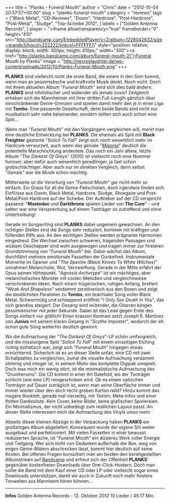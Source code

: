 +++
title = "Planks - Funeral Mouth"
author = "Chris"
date = "2012-10-04 20:57:57+00:00"
slug = "planks-funeral-mouth"
category = "reviews"
tags = ["Black Metal", "CD-Reviews", "Doom", "Hardcore", "Post-Hardcore", "Post-Metal", "Sludge", "Top-Scheibe 2012", ]
labels = ["Golden Antenna Records", ]
player = "<iframe allowtransparency=\"true\" frameborder=\"0\" height=\"410\" src=\"http://bandcamp.com/EmbeddedPlayer/v=2/album=1228042632/size=grande3/bgcol=222222/linkcol=FFFFFF/\" style=\"position: relative; display: block; width: 300px; height: 410px;\" width=\"300\"><a href=\"http://planks.bandcamp.com/album/funeral-mouth-2\">Funeral Mouth by Planks</a></iframe>"
image = "http://necroslaughter.de/wp-content/uploads/2012/10/Planks-Funeral-Mouth.png"
+++

**PLANKS** sind vielleicht nicht die erste Band, die einem in den Sinn kommt, wenn man an pessimistische und kraftvolle Musik denkt. Noch nicht. Doch mit ihrem aktuellen Album "_Funeral Mouth_" wird sich dies bald ändern. **PLANKS** sind nihilistischer und wütender als jemals zuvor! Zeitgleich erheben sich die Mannheimer mit ihrer dritten Full-Length gänzlich über einschränkende Genre-Grenzen und spielen damit mehr den je in einer Liga mit **Tombs**. Eine passende Gesellschaft, denn beide Bands sind nicht nur musikalisch sehr nahe beieinander, sondern teilten sich auch schon eine Split...

Wenn man "_Funeral Mouth_" mit den Vorgängern vergleichen will, merkt man eine deutliche Entwicklung bei **PLANKS**. Die ehemals als Split mit **Black Freighter** geplante "_Solicit To Fall_" zeigt sich noch wesentlich mehr im Hardcore verwurzelt, auch wenn das geniale "<a href="http://planks.bandcamp.com/track/miasma">_Miasma_</a>" deutlich die potentielle Marschrichtung andeutete. Das noch ein Jahr ältere, letzte Album "_The Darkest Of Greys_" (2010) ist vielleicht noch eine Nummer furioser, aber dafür auch wesentlich geradliniger, ja fast schon grobschlächtiger. Aber auch nur im direkten Vergleich, denn selbst "damals" war die Musik schon mächtig.

Mittlerweile ist die Verortung von "_Funeral Mouth_" gar nicht mehr so einfach. Ein Graus für all die Genre-Fetischisten, doch irgendwie finden sich Einflüsse aus Doom, Black Metal, Hardcore, Sludge, Shoegaze und Post-Metal/Post-Hardcore auf der Scheibe. Der Aufkleber auf der CD verspricht passend: "**Mastodon** und **Darkthrone** spielen Lieder von **The Cure**" - und selten war eine Versprechung auf einem Tonträger so zutreffend und ohne Untertreibung!

Gerade im Songwriting sind **PLANKS** dabei ungemein gewachsen. An den richtigen Stellen sind die Songs sehr reduziert, kommen mit kräftigen und füllenden Riffs aus. An den wichtigen Stellen werden prägnante Harmonien eingestreut. Die Wechsel zwischen schweren, tragenden Passagen und wüstem Geschepper sind wohl ausgewogen und tragen immer zur finsteren Grundstimmung von "_Funeral Mouth_" bei.
Dabei wächst das Album, durchfährt mehrere emotionale Fassetten der Dunkelheit. Instrumentale Momente im Opener und "_The Spectre (Black Knives To White Witches)_" umrahmen Melancholie, Wut, Verzweiflung. Gerade in der Mitte erfährt der Opus seinen Höhepunkt. "_Agnosia Archetype_" ist ein mächtiges, aber melancholisches Monster mit coolen Melodien und vergleichsweise verschrobenen Ideen. Nach einem trügerischen, ruhigen Anfang, brettert "_Weak And Shapeless_" verdammt zerstörerisch aus den Boxen und zeigt die deutlichsten Parallelen zu **Tombs**, ein brachialer Song voller Black Metal. Schwermütig und schleppend eröffnet "_I Only See Death In You_", das sich grandios steigert. Der Gesang wird wütender, die Gitarren klingen pessimistischer mit jeder Sekunde. Dabei ist das Lead gegen Ende des Songs einfach nur göttlich! Einen krassen Kontrast setzt Joseph E. Martinez von **Junius** mit seinem klaren Gesang in "_Scythe Imposter_", wodurch der eh schon gute Song weiterhin deutlich gewinnt.

Wo die Aufmachung der "_The Darkest Of Greys_"-LP schön umfangreich, und die misslungene Split "_Solicit To Fall_" mit einem einseitigen Etching richtig ästhetisch war, zeigt sich "_Funeral Mouth_" hingegen etwas ernüchternd. Sicherlich ist es an dieser Stelle unfair, eine CD mit zwei Schallplatten zu vergleichen; zumal die visuelle Aufmachung verdammt stimmig und integer ist, in seinem Motiv das komplette Digipak umspielt. Doch was mich ein wenig stört, ist die minimalistische Aufmachung des "Drumherums". Die CD kommt in einer Art Gatefold, wo der Tonträger schlicht (wie eine LP) reingeschoben wird. Ob es einem optischen Tonträger auf Dauer zuträglich ist, wenn man seine Oberfläche immer und immer wieder über den doch recht groben Karton reibt? Hinzu kommt das magere Booklett, gerade mal vierseitig, mit Texten, Meta-Infos und einer flotten Dankesliste. Kein Cover, keine Bilder, keine grafischen Spielereien. Ein Minimalismus, der nicht unbedingt zum restlichen Layout passt. An dieser Stelle interessiert mich die Aufmachung des Vinyls umso mehr.

Abseits dieser kleinen Abzüge in der Verpackung haben **PLANKS** ein großartiges Album abgeliefert. Konsequent wurde der eigene Stil weiter ausgebaut und perfektioniert. Mit vielen Fassetten in einer bewusst reduzierten Sprache, ist "_Funeral Mouth_" ein düsteres Werk voller Energie und Tiefgang. Wer sich nicht von Gedanken außerhalb der Box, weg von engen Genre-Bildern abschrecken lässt, kommt hier deutlich auf seine Kosten. Bei offenen Fragen konsultiert man am besten den bereitgestellten Albumstream auf <a href="http://planks.bandcamp.com/releases">Bandcamp</a> und erfreut sich der Offenheit **PLANKS**' gegenüber kostenfreien Downloads über One-Click-Hostern. Doch man sollte die Band mit dem Kauf einer CD oder LP oder vielleicht sogar eines Downloads unterstützen, damit wir auch in Zukunft noch mehr finstere Tonwelten aus Mannheim hören können...





---
**Infos**
Golden Antenna Records - 12. Oktober 2012
10 Lieder / 45:17 Min.
